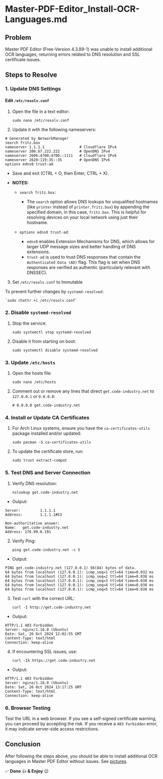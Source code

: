 # Master-PDF-Editor_Install-OCR-Languages.md

## Problem
Master PDF Editor (Free-Version 4.3.89-1) was unable to install additional OCR languages, returning errors related to 
DNS resolution and SSL certificate issues.

## Steps to Resolve

### 1. Update DNS Settings

#### Edit `/etc/resolv.conf`

1. Open the file in a text editor:
   
   `sudo nano /etc/resolv.conf`

3. Update it with the following nameservers:
   
```
# Generated by NetworkManager
search fritz.box
nameserver 1.1.1.1                # Cloudflare IPv4
nameserver 208.67.222.222         # OpenDNS IPv4
nameserver 2606:4700:4700::1111   # Cloudflare IPv6
nameserver 2620:119:35::35        # OpenDNS IPv6
options edns0 trust-ad

```
   
* Save and exit (CTRL + O, then Enter, CTRL + X).

* **NOTES:**
	* `search fritz.box`:
		* The `search` option allows DNS lookups for unqualified hostnames (like `printer` instead of 
		`printer.fritz.box`) by appending the specified domain, in this case, `fritz.box`. This is helpful for 
		resolving devices on your local network using just their hostname.

	* `options edns0 trust-ad`:
		* `edns0` enables Extension Mechanisms for DNS, which allows for larger UDP message sizes and better handling 
		of DNS extensions.
		* `trust-ad` is used to trust DNS responses that contain the `Authenticated Data (AD)` flag. This flag is set 
		when DNS responses are verified as authentic (particularly relevant with DNSSEC).

3. Set `/etc/resolv.conf` to Immutable
 
To prevent further changes by `systemd-resolved`:

    `sudo chattr +i /etc/resolv.conf`

### 2. Disable `systemd-resolved`

1. Stop the service:
   
    `sudo systemctl stop systemd-resolved`

3. Disable it from starting on boot:
   
    `sudo systemctl disable systemd-resolved`

### 3. Update `/etc/hosts`

1. Open the hosts file:
   
	`sudo nano /etc/hosts`

3. Comment out or remove any lines that direct `get.code-industry.net` to `127.0.0.1` or `0.0.0.0`:
   
	`# 0.0.0.0 get.code-industry.net`

### 4. Install or Update CA Certificates

1. For Arch Linux systems, ensure you have the `ca-certificates-utils` package installed and/or updated:
   
	`sudo pacman -S ca-certificates-utils`

3. To update the certificate store, run:
   
	`sudo trust extract-compat`

### 5. Test DNS and Server Connection

1. Verify DNS resolution:
   
	`nslookup get.code-industry.net`

* Output:
  
```
Server:         1.1.1.1
Address:        1.1.1.1#53

Non-authoritative answer:
Name:   get.code-industry.net
Address: 176.99.6.191
```

2. Verify Ping:
   
	`ping get.code-industry.net -c 5`

* Output:
  
```
PING get.code-industry.net (127.0.0.1) 56(84) bytes of data.
64 bytes from localhost (127.0.0.1): icmp_seq=1 ttl=64 time=0.032 ms
64 bytes from localhost (127.0.0.1): icmp_seq=2 ttl=64 time=0.038 ms
64 bytes from localhost (127.0.0.1): icmp_seq=3 ttl=64 time=0.038 ms
64 bytes from localhost (127.0.0.1): icmp_seq=4 ttl=64 time=0.038 ms
64 bytes from localhost (127.0.0.1): icmp_seq=5 ttl=64 time=0.038 ms
```

3. Test `curl` with the correct URL:
   
	`curl -I http://get.code-industry.net`

* Output:
  
```
HTTP/1.1 403 Forbidden
Server: nginx/1.18.0 (Ubuntu)
Date: Sat, 26 Oct 2024 12:02:55 GMT
Content-Type: text/html
Connection: keep-alive
```
4. If encountering SSL issues, use:
   
	`curl -Ik https://get.code-industry.net`

* Output:
  
```
HTTP/1.1 403 Forbidden
Server: nginx/1.18.0 (Ubuntu)
Date: Sat, 26 Oct 2024 13:17:25 GMT
Content-Type: text/html
Connection: keep-alive
```

### 6. Browser Testing

Test the URL in a web browser. If you see a self-signed certificate warning, you can proceed by accepting the risk. If 
you receive a `403 Forbidden` error, it may indicate server-side access restrictions.

## Conclusion

After following the steps above, you should be able to install additional OCR languages in Master PDF Editor without 
issues. See [pictures](Pictures/).

✅ **Done** 👍 **& Enjoy** 😉
